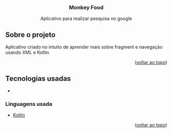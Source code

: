 <div id="top"></div>

<!-- PROJECT LOGO -->
<br />
<div align="center">

<h3 align="center">Monkey Food</h3>

  <p align="center">
    Aplicativo para realizar pesquisa no google
  </p>

</div>

<!-- ABOUT THE PROJECT -->
## Sobre o projeto

<p align="center">

Aplicativo criado no intuito de aprender mais sobre fragment e navegação usando XML e Kotlin
</p>
<p align="right">(<a href="#top">voltar ao topo</a>)</p>

## Tecnologias usadas

-


### Linguagens usada

* [Kotlin](https://kotlinlang.org/)


<p align="right">(<a href="#top">voltar ao topo</a>)</p>

